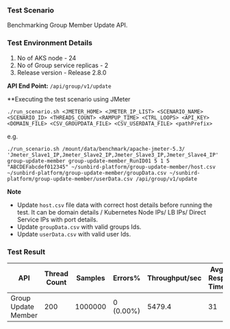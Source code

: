### Test Scenario

Benchmarking Group  Member Update API.


### Test Environment Details
1. No of AKS node - 24
2. No of Group service replicas - 2
3. Release version - Release 2.8.0


**API End Point:** 
`/api/group/v1/update`


**Executing the test scenario using JMeter
```
./run_scenario.sh <JMETER_HOME> <JMETER_IP_LIST> <SCENARIO_NAME> <SCENARIO_ID> <THREADS_COUNT> <RAMPUP_TIME> <CTRL_LOOPS> <API_KEY> <DOMAIN_FILE> <CSV_GROUPDATA_FILE> <CSV_USERDATA_FILE> <pathPrefix>
```
e.g.
```
./run_scenario.sh /mount/data/benchmark/apache-jmeter-5.3/ 'Jmeter_Slave1_IP,Jmeter_Slave2_IP,Jmeter_Slave3_IP,Jmeter_Slave4_IP' group-update-member group-update-member_RunID01 5 1 5 "ABCDEFabcdef012345" ~/sunbird-platform/group-update-member/host.csv ~/sunbird-platform/group-update-member/groupData.csv ~/sunbird-platform/group-update-member/userData.csv /api/group/v1/update
```

**Note**
-  Update `host.csv` file data with correct host details before running the test. It can be domain details / Kubernetes Node IPs/ LB IPs/ Direct Service IPs with port details.
- Update `groupData.csv` with valid groups Ids.
- Update `userData.csv` with valid user Ids.



### Test Result

|API                |Thread Count|Samples |Errors%  |Throughput/sec|Avg Resp Time |95th pct |99th pct|
|-------------------|------------|--------|---------| -------------|--------------|---------|--------|
|Group Update Member|200         |1000000 |0 (0.00%)| 5479.4       | 31           |  37     |52.99   |

